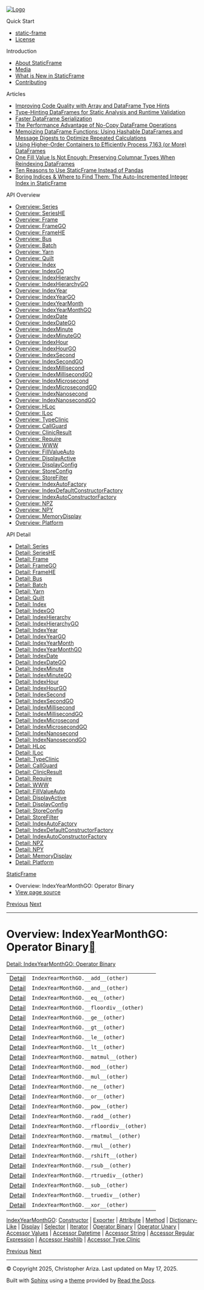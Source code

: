 [![Logo](../_static/sf-logo-web_icon-small.png)](../index.md)

Quick Start

* [static-frame](../readme.md)
* [License](../license.md)

Introduction

* [About StaticFrame](../intro.md)
* [Media](../intro.md#media)
* [What is New in StaticFrame](../new.md)
* [Contributing](../contributing.md)

Articles

* [Improving Code Quality with Array and DataFrame Type Hints](../articles/guard.md)
* [Type-Hinting DataFrames for Static Analysis and Runtime Validation](../articles/ftyping.md)
* [Faster DataFrame Serialization](../articles/serialize.md)
* [The Performance Advantage of No-Copy DataFrame Operations](../articles/no_copy.md)
* [Memoizing DataFrame Functions: Using Hashable DataFrames and Message Digests to Optimize Repeated Calculations](../articles/hash.md)
* [Using Higher-Order Containers to Efficiently Process 7,163 (or More) DataFrames](../articles/uhoc.md)
* [One Fill Value Is Not Enough: Preserving Columnar Types When Reindexing DataFrames](../articles/fill_value.md)
* [Ten Reasons to Use StaticFrame Instead of Pandas](../articles/upgrade.md)
* [Boring Indices & Where to Find Them: The Auto-Incremented Integer Index in StaticFrame](../articles/aiii.md)

API Overview

* [Overview: Series](series.md)
* [Overview: SeriesHE](series_he.md)
* [Overview: Frame](frame.md)
* [Overview: FrameGO](frame_go.md)
* [Overview: FrameHE](frame_he.md)
* [Overview: Bus](bus.md)
* [Overview: Batch](batch.md)
* [Overview: Yarn](yarn.md)
* [Overview: Quilt](quilt.md)
* [Overview: Index](index.md)
* [Overview: IndexGO](index_go.md)
* [Overview: IndexHierarchy](index_hierarchy.md)
* [Overview: IndexHierarchyGO](index_hierarchy_go.md)
* [Overview: IndexYear](index_year.md)
* [Overview: IndexYearGO](index_year_go.md)
* [Overview: IndexYearMonth](index_year_month.md)
* [Overview: IndexYearMonthGO](index_year_month_go.md)
* [Overview: IndexDate](index_date.md)
* [Overview: IndexDateGO](index_date_go.md)
* [Overview: IndexMinute](index_minute.md)
* [Overview: IndexMinuteGO](index_minute_go.md)
* [Overview: IndexHour](index_hour.md)
* [Overview: IndexHourGO](index_hour_go.md)
* [Overview: IndexSecond](index_second.md)
* [Overview: IndexSecondGO](index_second_go.md)
* [Overview: IndexMillisecond](index_millisecond.md)
* [Overview: IndexMillisecondGO](index_millisecond_go.md)
* [Overview: IndexMicrosecond](index_microsecond.md)
* [Overview: IndexMicrosecondGO](index_microsecond_go.md)
* [Overview: IndexNanosecond](index_nanosecond.md)
* [Overview: IndexNanosecondGO](index_nanosecond_go.md)
* [Overview: HLoc](hloc.md)
* [Overview: ILoc](iloc.md)
* [Overview: TypeClinic](type_clinic.md)
* [Overview: CallGuard](call_guard.md)
* [Overview: ClinicResult](clinic_result.md)
* [Overview: Require](require.md)
* [Overview: WWW](www.md)
* [Overview: FillValueAuto](fill_value_auto.md)
* [Overview: DisplayActive](display_active.md)
* [Overview: DisplayConfig](display_config.md)
* [Overview: StoreConfig](store_config.md)
* [Overview: StoreFilter](store_filter.md)
* [Overview: IndexAutoFactory](index_auto_factory.md)
* [Overview: IndexDefaultConstructorFactory](index_default_constructor_factory.md)
* [Overview: IndexAutoConstructorFactory](index_auto_constructor_factory.md)
* [Overview: NPZ](npz.md)
* [Overview: NPY](npy.md)
* [Overview: MemoryDisplay](memory_display.md)
* [Overview: Platform](platform.md)

API Detail

* [Detail: Series](../api_detail/series.md)
* [Detail: SeriesHE](../api_detail/series_he.md)
* [Detail: Frame](../api_detail/frame.md)
* [Detail: FrameGO](../api_detail/frame_go.md)
* [Detail: FrameHE](../api_detail/frame_he.md)
* [Detail: Bus](../api_detail/bus.md)
* [Detail: Batch](../api_detail/batch.md)
* [Detail: Yarn](../api_detail/yarn.md)
* [Detail: Quilt](../api_detail/quilt.md)
* [Detail: Index](../api_detail/index.md)
* [Detail: IndexGO](../api_detail/index_go.md)
* [Detail: IndexHierarchy](../api_detail/index_hierarchy.md)
* [Detail: IndexHierarchyGO](../api_detail/index_hierarchy_go.md)
* [Detail: IndexYear](../api_detail/index_year.md)
* [Detail: IndexYearGO](../api_detail/index_year_go.md)
* [Detail: IndexYearMonth](../api_detail/index_year_month.md)
* [Detail: IndexYearMonthGO](../api_detail/index_year_month_go.md)
* [Detail: IndexDate](../api_detail/index_date.md)
* [Detail: IndexDateGO](../api_detail/index_date_go.md)
* [Detail: IndexMinute](../api_detail/index_minute.md)
* [Detail: IndexMinuteGO](../api_detail/index_minute_go.md)
* [Detail: IndexHour](../api_detail/index_hour.md)
* [Detail: IndexHourGO](../api_detail/index_hour_go.md)
* [Detail: IndexSecond](../api_detail/index_second.md)
* [Detail: IndexSecondGO](../api_detail/index_second_go.md)
* [Detail: IndexMillisecond](../api_detail/index_millisecond.md)
* [Detail: IndexMillisecondGO](../api_detail/index_millisecond_go.md)
* [Detail: IndexMicrosecond](../api_detail/index_microsecond.md)
* [Detail: IndexMicrosecondGO](../api_detail/index_microsecond_go.md)
* [Detail: IndexNanosecond](../api_detail/index_nanosecond.md)
* [Detail: IndexNanosecondGO](../api_detail/index_nanosecond_go.md)
* [Detail: HLoc](../api_detail/hloc.md)
* [Detail: ILoc](../api_detail/iloc.md)
* [Detail: TypeClinic](../api_detail/type_clinic.md)
* [Detail: CallGuard](../api_detail/call_guard.md)
* [Detail: ClinicResult](../api_detail/clinic_result.md)
* [Detail: Require](../api_detail/require.md)
* [Detail: WWW](../api_detail/www.md)
* [Detail: FillValueAuto](../api_detail/fill_value_auto.md)
* [Detail: DisplayActive](../api_detail/display_active.md)
* [Detail: DisplayConfig](../api_detail/display_config.md)
* [Detail: StoreConfig](../api_detail/store_config.md)
* [Detail: StoreFilter](../api_detail/store_filter.md)
* [Detail: IndexAutoFactory](../api_detail/index_auto_factory.md)
* [Detail: IndexDefaultConstructorFactory](../api_detail/index_default_constructor_factory.md)
* [Detail: IndexAutoConstructorFactory](../api_detail/index_auto_constructor_factory.md)
* [Detail: NPZ](../api_detail/npz.md)
* [Detail: NPY](../api_detail/npy.md)
* [Detail: MemoryDisplay](../api_detail/memory_display.md)
* [Detail: Platform](../api_detail/platform.md)

[StaticFrame](../index.md)

* Overview: IndexYearMonthGO: Operator Binary
* [View page source](../_sources/api_overview/index_year_month_go-operator_binary.rst.txt)

[Previous](index_year_month_go-iterator.md "Overview: IndexYearMonthGO: Iterator")
[Next](index_year_month_go-operator_unary.md "Overview: IndexYearMonthGO: Operator Unary")

---

# Overview: IndexYearMonthGO: Operator Binary[](#overview-indexyearmonthgo-operator-binary "Link to this heading")

[Detail: IndexYearMonthGO: Operator Binary](../api_detail/index_year_month_go-operator_binary.md#api-detail-indexyearmonthgo-operator-binary)

|  |  |  |
| --- | --- | --- |
| [Detail](../api_detail/index_year_month_go-operator_binary.md#api-sig-indexyearmonthgo-add) | `IndexYearMonthGO.__add__(other)` |  |
| [Detail](../api_detail/index_year_month_go-operator_binary.md#api-sig-indexyearmonthgo-and) | `IndexYearMonthGO.__and__(other)` |  |
| [Detail](../api_detail/index_year_month_go-operator_binary.md#api-sig-indexyearmonthgo-eq) | `IndexYearMonthGO.__eq__(other)` |  |
| [Detail](../api_detail/index_year_month_go-operator_binary.md#api-sig-indexyearmonthgo-floordiv) | `IndexYearMonthGO.__floordiv__(other)` |  |
| [Detail](../api_detail/index_year_month_go-operator_binary.md#api-sig-indexyearmonthgo-ge) | `IndexYearMonthGO.__ge__(other)` |  |
| [Detail](../api_detail/index_year_month_go-operator_binary.md#api-sig-indexyearmonthgo-gt) | `IndexYearMonthGO.__gt__(other)` |  |
| [Detail](../api_detail/index_year_month_go-operator_binary.md#api-sig-indexyearmonthgo-le) | `IndexYearMonthGO.__le__(other)` |  |
| [Detail](../api_detail/index_year_month_go-operator_binary.md#api-sig-indexyearmonthgo-lt) | `IndexYearMonthGO.__lt__(other)` |  |
| [Detail](../api_detail/index_year_month_go-operator_binary.md#api-sig-indexyearmonthgo-matmul) | `IndexYearMonthGO.__matmul__(other)` |  |
| [Detail](../api_detail/index_year_month_go-operator_binary.md#api-sig-indexyearmonthgo-mod) | `IndexYearMonthGO.__mod__(other)` |  |
| [Detail](../api_detail/index_year_month_go-operator_binary.md#api-sig-indexyearmonthgo-mul) | `IndexYearMonthGO.__mul__(other)` |  |
| [Detail](../api_detail/index_year_month_go-operator_binary.md#api-sig-indexyearmonthgo-ne) | `IndexYearMonthGO.__ne__(other)` |  |
| [Detail](../api_detail/index_year_month_go-operator_binary.md#api-sig-indexyearmonthgo-or) | `IndexYearMonthGO.__or__(other)` |  |
| [Detail](../api_detail/index_year_month_go-operator_binary.md#api-sig-indexyearmonthgo-pow) | `IndexYearMonthGO.__pow__(other)` |  |
| [Detail](../api_detail/index_year_month_go-operator_binary.md#api-sig-indexyearmonthgo-radd) | `IndexYearMonthGO.__radd__(other)` |  |
| [Detail](../api_detail/index_year_month_go-operator_binary.md#api-sig-indexyearmonthgo-rfloordiv) | `IndexYearMonthGO.__rfloordiv__(other)` |  |
| [Detail](../api_detail/index_year_month_go-operator_binary.md#api-sig-indexyearmonthgo-rmatmul) | `IndexYearMonthGO.__rmatmul__(other)` |  |
| [Detail](../api_detail/index_year_month_go-operator_binary.md#api-sig-indexyearmonthgo-rmul) | `IndexYearMonthGO.__rmul__(other)` |  |
| [Detail](../api_detail/index_year_month_go-operator_binary.md#api-sig-indexyearmonthgo-rshift) | `IndexYearMonthGO.__rshift__(other)` |  |
| [Detail](../api_detail/index_year_month_go-operator_binary.md#api-sig-indexyearmonthgo-rsub) | `IndexYearMonthGO.__rsub__(other)` |  |
| [Detail](../api_detail/index_year_month_go-operator_binary.md#api-sig-indexyearmonthgo-rtruediv) | `IndexYearMonthGO.__rtruediv__(other)` |  |
| [Detail](../api_detail/index_year_month_go-operator_binary.md#api-sig-indexyearmonthgo-sub) | `IndexYearMonthGO.__sub__(other)` |  |
| [Detail](../api_detail/index_year_month_go-operator_binary.md#api-sig-indexyearmonthgo-truediv) | `IndexYearMonthGO.__truediv__(other)` |  |
| [Detail](../api_detail/index_year_month_go-operator_binary.md#api-sig-indexyearmonthgo-xor) | `IndexYearMonthGO.__xor__(other)` |  |

[IndexYearMonthGO](index_year_month_go.md#api-overview-indexyearmonthgo): [Constructor](index_year_month_go-constructor.md#api-overview-indexyearmonthgo-constructor) | [Exporter](index_year_month_go-exporter.md#api-overview-indexyearmonthgo-exporter) | [Attribute](index_year_month_go-attribute.md#api-overview-indexyearmonthgo-attribute) | [Method](index_year_month_go-method.md#api-overview-indexyearmonthgo-method) | [Dictionary-Like](index_year_month_go-dictionary_like.md#api-overview-indexyearmonthgo-dictionary-like) | [Display](index_year_month_go-display.md#api-overview-indexyearmonthgo-display) | [Selector](index_year_month_go-selector.md#api-overview-indexyearmonthgo-selector) | [Iterator](index_year_month_go-iterator.md#api-overview-indexyearmonthgo-iterator) | [Operator Binary](#api-overview-indexyearmonthgo-operator-binary) | [Operator Unary](index_year_month_go-operator_unary.md#api-overview-indexyearmonthgo-operator-unary) | [Accessor Values](index_year_month_go-accessor_values.md#api-overview-indexyearmonthgo-accessor-values) | [Accessor Datetime](index_year_month_go-accessor_datetime.md#api-overview-indexyearmonthgo-accessor-datetime) | [Accessor String](index_year_month_go-accessor_string.md#api-overview-indexyearmonthgo-accessor-string) | [Accessor Regular Expression](index_year_month_go-accessor_regular_expression.md#api-overview-indexyearmonthgo-accessor-regular-expression) | [Accessor Hashlib](index_year_month_go-accessor_hashlib.md#api-overview-indexyearmonthgo-accessor-hashlib) | [Accessor Type Clinic](index_year_month_go-accessor_type_clinic.md#api-overview-indexyearmonthgo-accessor-type-clinic)

[Previous](index_year_month_go-iterator.md "Overview: IndexYearMonthGO: Iterator")
[Next](index_year_month_go-operator_unary.md "Overview: IndexYearMonthGO: Operator Unary")

---

© Copyright 2025, Christopher Ariza.
Last updated on May 17, 2025.

Built with [Sphinx](https://www.sphinx-doc.org/) using a
[theme](https://github.com/readthedocs/sphinx_rtd_theme)
provided by [Read the Docs](https://readthedocs.org).